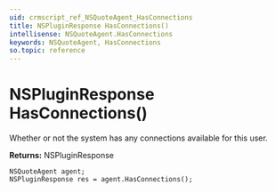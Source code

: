 ```yaml
---
uid: crmscript_ref_NSQuoteAgent_HasConnections
title: NSPluginResponse HasConnections()
intellisense: NSQuoteAgent.HasConnections
keywords: NSQuoteAgent, HasConnections
so.topic: reference
---
```


# NSPluginResponse HasConnections()

Whether or not the system has any connections available for this user.

**Returns:** NSPluginResponse

```crmscript
NSQuoteAgent agent;
NSPluginResponse res = agent.HasConnections();
```

